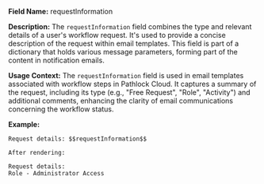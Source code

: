 **Field Name:** requestInformation

**Description:** The `requestInformation` field combines the type and relevant details of a user's workflow request. It's used to provide a concise description of the request within email templates. This field is part of a dictionary that holds various message parameters, forming part of the content in notification emails.

**Usage Context:** The `requestInformation` field is used in email templates associated with workflow steps in Pathlock Cloud. It captures a summary of the request, including its type (e.g., "Free Request", "Role", "Activity") and additional comments, enhancing the clarity of email communications concerning the workflow status.

**Example:**

    Request details: $$requestInformation$$

    After rendering:

    Request details:  
    Role - Administrator Access